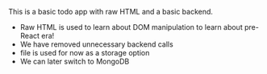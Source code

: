 This is a basic todo app with raw HTML and a basic backend. 
- Raw HTML is used to learn about DOM manipulation to learn about pre-React era!
- We have removed unnecessary backend calls  
- file is used for now as a storage option
- We can later switch to MongoDB